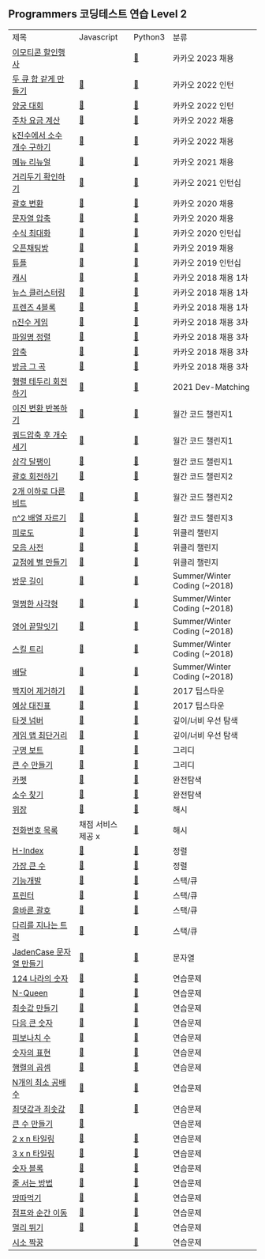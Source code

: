 ## Programmers 코딩테스트 연습 Level 2
<div align="center">
    <table>
        <tr>
            <td>제목</td>
            <td>Javascript</td>
            <td>Python3</td>
            <td>분류</td>
        </tr>
        <tr>
            <td><a href="https://programmers.co.kr/learn/courses/30/lessons/150368">이모티콘 할인행사</a></td>
            <td><a href="https://github.com/sieukim/algorithm-programmers/blob/master/level2/ex68.js"></a></td>
            <td><a href="https://github.com/sieukim/algorithm-programmers/blob/master/level2/ex68.py">📎️</a></td>
            <td>카카오 2023 채용</td>
        </tr>        
        <tr>
            <td><a href="https://programmers.co.kr/learn/courses/30/lessons/118667">두 큐 합 같게 만들기</a></td>
            <td><a href="https://github.com/sieukim/algorithm-programmers/blob/master/level2/ex65.js">📎️</a></td>
            <td><a href="https://github.com/sieukim/algorithm-programmers/blob/master/level2/ex65.py">📎️</a></td>
            <td>카카오 2022 인턴</td>
        </tr>
        <tr>
            <td><a href="https://programmers.co.kr/learn/courses/30/lessons/92342">양궁 대회</a></td>
            <td><a href="https://github.com/sieukim/algorithm-programmers/blob/master/level2/ex66.js">📎️</a></td>
            <td><a href="https://github.com/sieukim/algorithm-programmers/blob/master/level2/ex66.py">📎️</a></td>
            <td>카카오 2022 인턴</td>
        </tr>
        <tr>
            <td><a href="https://programmers.co.kr/learn/courses/30/lessons/92341">주차 요금 계산</a></td>
            <td><a href="https://github.com/sieukim/algorithm-programmers/blob/master/level2/ex21.js">📎️</a></td>
            <td><a href="https://github.com/sieukim/algorithm-programmers/blob/master/level2/ex21.py">📎️</a></td>
            <td>카카오 2022 채용</td>
        </tr>
        <tr>
            <td><a href="https://programmers.co.kr/learn/courses/30/lessons/92335">k진수에서 소수 개수 구하기</a></td>
            <td><a href="https://github.com/sieukim/algorithm-programmers/blob/master/level2/ex20.js">📎️️</a></td>
            <td><a href="https://github.com/sieukim/algorithm-programmers/blob/master/level2/ex20.py">📎️️</a></td>
            <td>카카오 2022 채용</td>
        </tr>
        <tr>
            <td><a href="https://programmers.co.kr/learn/courses/30/lessons/72411">메뉴 리뉴얼</a></td>
            <td><a href="https://github.com/sieukim/algorithm-programmers/blob/master/level2/ex25.js">📎️</a></td>
            <td><a href="https://github.com/sieukim/algorithm-programmers/blob/master/level2/ex25.py">📎️</a></td>
            <td>카카오 2021 채용</td>
        </tr>
        <tr>
            <td><a href="https://programmers.co.kr/learn/courses/30/lessons/81302">거리두기 확인하기</a></td>
            <td><a href="https://github.com/sieukim/algorithm-programmers/blob/master/level2/ex43.js">📎️️</a></td>
            <td><a href="https://github.com/sieukim/algorithm-programmers/blob/master/level2/ex43.py">📎️️</a></td>
            <td>카카오 2021 인턴십</td>
        </tr>
        <tr>
            <td><a href="https://programmers.co.kr/learn/courses/30/lessons/60058">괄호 변환</a></td>
            <td><a href="https://github.com/sieukim/algorithm-programmers/blob/master/level2/ex46.js">📎️️</a></td>
            <td><a href="https://github.com/sieukim/algorithm-programmers/blob/master/level2/ex46.py">📎️️</a></td>
            <td>카카오 2020 채용</td>
        </tr>
        <tr>
            <td><a href="https://programmers.co.kr/learn/courses/30/lessons/60057">문자열 압축</a></td>
            <td><a href="https://github.com/sieukim/algorithm-programmers/blob/master/level2/ex12.js">📎️️</a></td>
            <td><a href="https://github.com/sieukim/algorithm-programmers/blob/master/level2/ex12.py">📎️️</a></td>
            <td>카카오 2020 채용</td>
        </tr>
        <tr>
            <td><a href="https://programmers.co.kr/learn/courses/30/lessons/67257">수식 최대화</a></td>
            <td><a href="https://github.com/sieukim/algorithm-programmers/blob/master/level2/ex62.js">📎️️</a></td>
            <td><a href="https://github.com/sieukim/algorithm-programmers/blob/master/level2/ex62.py">📎️️</a></td>
            <td>카카오 2020 인턴십</td>
        </tr>
        <tr>
            <td><a href="https://programmers.co.kr/learn/courses/30/lessons/42888">오픈채팅방</a></td>
            <td><a href="https://github.com/sieukim/algorithm-programmers/blob/master/level2/ex13.js">📎️</a></td>
            <td><a href="https://github.com/sieukim/algorithm-programmers/blob/master/level2/ex13.py">📎️</a></td>
            <td>카카오 2019 채용</td>
        </tr>
        <tr>
            <td><a href="https://programmers.co.kr/learn/courses/30/lessons/64065">튜플</a></td>
            <td><a href="https://github.com/sieukim/algorithm-programmers/blob/master/level2/ex23.js">📎️️</a></td>
            <td><a href="https://github.com/sieukim/algorithm-programmers/blob/master/level2/ex23.py">📎️️</a></td>
            <td>카카오 2019 인턴십</td>
        </tr>
        <tr>
            <td><a href="https://programmers.co.kr/learn/courses/30/lessons/17680">캐시</a></td>
            <td><a href="https://github.com/sieukim/algorithm-programmers/blob/master/level2/ex10.js">📎️</a></td>
            <td><a href="https://github.com/sieukim/algorithm-programmers/blob/master/level2/ex10.js">📎️</a></td>
            <td>카카오 2018 채용 1차</td>
        </tr>
        <tr>
            <td><a href="https://programmers.co.kr/learn/courses/30/lessons/17677">뉴스 클러스터링</a></td>
            <td><a href="https://github.com/sieukim/algorithm-programmers/blob/master/level2/ex38.js">📎️</a></td>
            <td><a href="https://github.com/sieukim/algorithm-programmers/blob/master/level2/ex38.py">📎️</a></td>
            <td>카카오 2018 채용 1차</td>
        </tr>
        <tr>
            <td><a href="https://programmers.co.kr/learn/courses/30/lessons/17679">프렌즈 4블록</a></td>
            <td><a href="https://github.com/sieukim/algorithm-programmers/blob/master/level2/ex64.js">📎️</a></td>
            <td><a href="https://github.com/sieukim/algorithm-programmers/blob/master/level2/ex64.py">📎️</a></td>
            <td>카카오 2018 채용 1차</td>
        </tr>
        <tr>
            <td><a href="https://programmers.co.kr/learn/courses/30/lessons/17687">n진수 게임</a></td>
            <td><a href="https://github.com/sieukim/algorithm-programmers/blob/master/level2/ex27.js">📎️️</a></td>
            <td><a href="https://github.com/sieukim/algorithm-programmers/blob/master/level2/ex27.py">📎️️</a></td>
            <td>카카오 2018 채용 3차</td>
        </tr>
        <tr>
            <td><a href="https://programmers.co.kr/learn/courses/30/lessons/17686">파일명 정렬</a></td>
            <td><a href="https://github.com/sieukim/algorithm-programmers/blob/master/level2/ex17.js">📎️️</a></td>
            <td><a href="https://github.com/sieukim/algorithm-programmers/blob/master/level2/ex17.py">📎️️</a></td>
            <td>카카오 2018 채용 3차</td>
        </tr>
        <tr>
            <td><a href="https://programmers.co.kr/learn/courses/30/lessons/17684">압축</a></td>
            <td><a href="https://github.com/sieukim/algorithm-programmers/blob/master/level2/ex37.js">📎️️</a></td>
            <td><a href="https://github.com/sieukim/algorithm-programmers/blob/master/level2/ex37.py">📎️️</a></td>
            <td>카카오 2018 채용 3차</td>
        </tr>
        <tr>
            <td><a href="https://programmers.co.kr/learn/courses/30/lessons/17683">방금 그 곡</a></td>
            <td><a href="https://github.com/sieukim/algorithm-programmers/blob/master/level2/ex40.js">📎️️</a></td>
            <td><a href="https://github.com/sieukim/algorithm-programmers/blob/master/level2/ex40.py">📎️️</a></td>
            <td>카카오 2018 채용 3차</td>
        </tr>
        <tr>
            <td><a href="https://programmers.co.kr/learn/courses/30/lessons/77485">행렬 테두리 회전하기</a></td>
            <td><a href="https://github.com/sieukim/algorithm-programmers/blob/master/level2/ex61.js">📎️️</a></td>
            <td><a href="https://github.com/sieukim/algorithm-programmers/blob/master/level2/ex61.py">📎️️</a></td>
            <td>2021 Dev-Matching</td>
        </tr>
        <tr>
            <td><a href="https://programmers.co.kr/learn/courses/30/lessons/70129">이진 변환 반복하기</a></td>
            <td><a href="https://github.com/sieukim/algorithm-programmers/blob/master/level2/ex16.js">📎️️</a></td>
            <td><a href="https://github.com/sieukim/algorithm-programmers/blob/master/level2/ex16.py">📎️️</a></td>
            <td>월간 코드 챌린지1</td>
        </tr>
        <tr>
            <td><a href="https://programmers.co.kr/learn/courses/30/lessons/68936">쿼드압축 후 개수 세기</a></td>
            <td><a href="https://github.com/sieukim/algorithm-programmers/blob/master/level2/ex35.js">📎️️</a></td>
            <td><a href="https://github.com/sieukim/algorithm-programmers/blob/master/level2/ex35.py">📎️️</a></td>
            <td>월간 코드 챌린지1</td>
        </tr>
        <tr>
            <td><a href="https://school.programmers.co.kr/learn/courses/30/lessons/68645">삼각 달팽이</a></td>
            <td><a href="https://github.com/sieukim/algorithm-programmers/blob/master/level2/ex57.js">📎️️</a></td>
            <td><a href="https://github.com/sieukim/algorithm-programmers/blob/master/level2/ex57.py">📎️️</a></td>
            <td>월간 코드 챌린지1</td>
        </tr>
        <tr>
            <td><a href="https://programmers.co.kr/learn/courses/30/lessons/76502">괄호 회전하기</a></td>
            <td><a href="https://github.com/sieukim/algorithm-programmers/blob/master/level2/ex31.js">📎️</a></td>
            <td><a href="https://github.com/sieukim/algorithm-programmers/blob/master/level2/ex31.js">📎️</a></td>
            <td>월간 코드 챌린지2</td>
        </tr>
        <tr>
            <td><a href="https://programmers.co.kr/learn/courses/30/lessons/77885">2개 이하로 다른 비트</a></td>
            <td><a href="https://github.com/sieukim/algorithm-programmers/blob/master/level2/ex34.js">📎️</a></td>
            <td><a href="https://github.com/sieukim/algorithm-programmers/blob/master/level2/ex34.py">📎️</a></td>
            <td>월간 코드 챌린지2</td>
        </tr>
        <tr>
            <td><a href="https://programmers.co.kr/learn/courses/30/lessons/87390">n^2 배열 자르기</a></td>
            <td><a href="https://github.com/sieukim/algorithm-programmers/blob/master/level2/ex33.js">📎️️</a></td>
            <td><a href="https://github.com/sieukim/algorithm-programmers/blob/master/level2/ex33.js">📎️️</a></td>
            <td>월간 코드 챌린지3</td>
        </tr>
        <tr>
            <td><a href="https://programmers.co.kr/learn/courses/30/lessons/87946">피로도</a></td>
            <td><a href="https://github.com/sieukim/algorithm-programmers/blob/master/level2/ex47.js">📎️️</a></td>
            <td><a href="https://github.com/sieukim/algorithm-programmers/blob/master/level2/ex47.js">📎️️</a></td>
            <td>위클리 챌린지</td>
        </tr>
        <tr>
            <td><a href="https://programmers.co.kr/learn/courses/30/lessons/84512">모음 사전</a></td>
            <td><a href="https://github.com/sieukim/algorithm-programmers/blob/master/level2/ex48.js">📎️️</a></td>
            <td><a href="https://github.com/sieukim/algorithm-programmers/blob/master/level2/ex48.py">📎️️</a></td>
            <td>위클리 챌린지</td>
        </tr>
        <tr>
            <td><a href="https://programmers.co.kr/learn/courses/30/lessons/87377">교점에 별 만들기</a></td>
            <td><a href="https://github.com/sieukim/algorithm-programmers/blob/master/level2/ex63.js">📎️️</a></td>
            <td><a href="https://github.com/sieukim/algorithm-programmers/blob/master/level2/ex63.py">📎️️</a></td>
            <td>위클리 챌린지</td>
        </tr>
        <tr>
            <td><a href="https://programmers.co.kr/learn/courses/30/lessons/49994">방문 길이</a></td>
            <td><a href="https://github.com/sieukim/algorithm-programmers/blob/master/level2/ex30.js">📎️</a></td>
            <td><a href="https://github.com/sieukim/algorithm-programmers/blob/master/level2/ex30.py">📎️</a></td>
            <td>Summer/Winter Coding (~2018)</td>
        </tr>
        <tr>
            <td><a href="https://programmers.co.kr/learn/courses/30/lessons/62048">멀쩡한 사각형</a></td>
            <td><a href="https://github.com/sieukim/algorithm-programmers/blob/master/level2/ex14.js">📎️️</a></td>
            <td><a href="https://github.com/sieukim/algorithm-programmers/blob/master/level2/ex14.js">📎️️</a></td>
            <td>Summer/Winter Coding (~2018)</td>
        </tr>
        <tr>
            <td><a href="https://programmers.co.kr/learn/courses/30/lessons/12981">영어 끝말잇기</a></td>
            <td><a href="https://github.com/sieukim/algorithm-programmers/blob/master/level2/ex32.js">📎️️</a></td>
            <td><a href="https://github.com/sieukim/algorithm-programmers/blob/master/level2/ex32.js">📎️️</a></td>
            <td>Summer/Winter Coding (~2018)</td>
        </tr>
        <tr>
            <td><a href="https://programmers.co.kr/learn/courses/30/lessons/49993">스킬 트리</a></td>
            <td><a href="https://github.com/sieukim/algorithm-programmers/blob/master/level2/ex39.js">📎️️</a></td>
            <td><a href="https://github.com/sieukim/algorithm-programmers/blob/master/level2/ex39.py">📎️️</a></td>
            <td>Summer/Winter Coding (~2018)</td>
        </tr>
        <tr>
            <td><a href="https://programmers.co.kr/learn/courses/30/lessons/12978">배달</a></td>
            <td><a href="https://github.com/sieukim/algorithm-programmers/blob/master/level2/ex60.js">📎️️</a></td>
            <td><a href="https://github.com/sieukim/algorithm-programmers/blob/master/level2/ex60.py">📎️️</a></td>
            <td>Summer/Winter Coding (~2018)</td>
        </tr>
        <tr>
            <td><a href="https://programmers.co.kr/learn/courses/30/lessons/12973">짝지어 제거하기</a></td>
            <td><a href="https://github.com/sieukim/algorithm-programmers/blob/master/level2/ex15.js">📎️</a></td>
            <td><a href="https://github.com/sieukim/algorithm-programmers/blob/master/level2/ex15.py">📎️</a></td>
            <td>2017 팁스타운</td>
        </tr>
        <tr>
            <td><a href="https://programmers.co.kr/learn/courses/30/lessons/12985">예상 대진표</a></td>
            <td><a href="https://github.com/sieukim/algorithm-programmers/blob/master/level2/ex42.js">📎️</a></td>
            <td><a href="https://github.com/sieukim/algorithm-programmers/blob/master/level2/ex42.py">📎️</a></td>
            <td>2017 팁스타운</td>
        </tr>
        <tr>
            <td><a href="https://programmers.co.kr/learn/courses/30/lessons/43165">타겟 넘버</a></td>
            <td><a href="https://github.com/sieukim/algorithm-programmers/blob/master/level2/ex29.js">📎️️</a></td>
            <td><a href="https://github.com/sieukim/algorithm-programmers/blob/master/level2/ex29.py">📎️️</a></td>
            <td>깊이/너비 우선 탐색</td>
        </tr>
        <tr>
            <td><a href="https://programmers.co.kr/learn/courses/30/lessons/1844">게임 맵 최단거리</a></td>
            <td><a href="https://github.com/sieukim/algorithm-programmers/blob/master/level2/ex58.js">📎️️</a></td>
            <td><a href="https://github.com/sieukim/algorithm-programmers/blob/master/level2/ex58.py">📎️️</a></td>
            <td>깊이/너비 우선 탐색</td>
        </tr>
        <tr>
            <td><a href="https://programmers.co.kr/learn/courses/30/lessons/42885">구명 보트</a></td>
            <td><a href="https://github.com/sieukim/algorithm-programmers/blob/master/level2/ex44.js">📎️️</a></td>
            <td><a href="https://github.com/sieukim/algorithm-programmers/blob/master/level2/ex44.py">📎️️</a></td>
            <td>그리디</td>
        </tr>
        <tr>
            <td><a href="https://programmers.co.kr/learn/courses/30/lessons/42883">큰 수 만들기</a></td>
            <td><a href="https://github.com/sieukim/algorithm-programmers/blob/master/level2/ex59.js">📎️️</a></td>
            <td><a href="https://github.com/sieukim/algorithm-programmers/blob/master/level2/ex59.py">📎️️</a></td>
            <td>그리디</td>
        </tr>
        <tr>
            <td><a href="https://programmers.co.kr/learn/courses/30/lessons/42842">카펫</a></td>
            <td><a href="https://github.com/sieukim/algorithm-programmers/blob/master/level2/ex18.js">📎️</a></td>
            <td><a href="https://github.com/sieukim/algorithm-programmers/blob/master/level2/ex18.py">📎️</a></td>
            <td>완전탐색</td>
        </tr>
        <tr>
            <td><a href="https://programmers.co.kr/learn/courses/30/lessons/42839">소수 찾기 </a></td>
            <td><a href="https://github.com/sieukim/algorithm-programmers/blob/master/level2/ex19.js">📎️</a></td>
            <td><a href="https://github.com/sieukim/algorithm-programmers/blob/master/level2/ex19.py">📎️</a></td>
            <td>완전탐색</td>
        </tr>
        <tr>
            <td><a href="https://programmers.co.kr/learn/courses/30/lessons/42578">위장</a></td>
            <td><a href="https://github.com/sieukim/algorithm-programmers/blob/master/level2/ex11.js">📎️️</a></td>
            <td><a href="https://github.com/sieukim/algorithm-programmers/blob/master/level2/ex11.py">📎️️</a></td>
            <td>해시</td>
        </tr>
        <tr>
            <td><a href="https://programmers.co.kr/learn/courses/30/lessons/42578">전화번호 목록</a></td>
            <td>채점 서비스 제공 x</td>
            <td><a href="https://github.com/sieukim/algorithm-programmers/blob/master/level2/ex49.py">📎️️</a></td>
            <td>해시</td>
        </tr>
        <tr>
            <td><a href="https://programmers.co.kr/learn/courses/30/lessons/42747">H-Index</a></td>
            <td><a href="https://github.com/sieukim/algorithm-programmers/blob/master/level2/ex22.js">📎️</a></td>
            <td><a href="https://github.com/sieukim/algorithm-programmers/blob/master/level2/ex22.py">📎️</a></td>
            <td>정렬</td>
        </tr> 
        <tr>
            <td><a href="https://programmers.co.kr/learn/courses/30/lessons/42746">가장 큰 수</a></td>
            <td><a href="https://github.com/sieukim/algorithm-programmers/blob/master/level2/ex36.js">📎️</a></td>
            <td><a href="https://github.com/sieukim/algorithm-programmers/blob/master/level2/ex36.py">📎️</a></td>
            <td>정렬</td>
        </tr> 
        <tr>
            <td><a href="https://programmers.co.kr/learn/courses/30/lessons/42586">기능개발</a></td>
            <td><a href="https://github.com/sieukim/algorithm-programmers/blob/master/level2/ex26.js">📎️️</a></td>
            <td><a href="https://github.com/sieukim/algorithm-programmers/blob/master/level2/ex26.py">📎️️</a></td>
            <td>스택/큐</td>
        </tr>
        <tr>
            <td><a href="https://programmers.co.kr/learn/courses/30/lessons/42587">프린터</a></td>
            <td><a href="https://github.com/sieukim/algorithm-programmers/blob/master/level2/ex24.js">📎️</a></td>
            <td><a href="https://github.com/sieukim/algorithm-programmers/blob/master/level2/ex24.py">📎️</a></td>
            <td>스택/큐</td>
        </tr>
        <tr>
            <td><a href="https://programmers.co.kr/learn/courses/30/lessons/12909">올바른 괄호</a></td>
            <td><a href="https://github.com/sieukim/algorithm-programmers/blob/master/level2/ex09.js">📎️️</a></td>
            <td><a href="https://github.com/sieukim/algorithm-programmers/blob/master/level2/ex09.py">📎️️</a></td>
            <td>스택/큐</td>
        </tr>
        <tr>
            <td><a href="https://programmers.co.kr/learn/courses/30/lessons/42583">다리를 지나는 트럭</a></td>
            <td><a href="https://github.com/sieukim/algorithm-programmers/blob/master/level2/ex41.js">📎️️</a></td>
            <td><a href="https://github.com/sieukim/algorithm-programmers/blob/master/level2/ex41.py">📎️️</a></td>
            <td>스택/큐</td>
        </tr>
        <tr>
            <td><a href="https://programmers.co.kr/learn/courses/30/lessons/12951">JadenCase 문자열 만들기</a></td>
            <td><a href="https://github.com/sieukim/algorithm-programmers/blob/master/level2/ex02.js">📎️</a></td>
            <td><a href="https://github.com/sieukim/algorithm-programmers/blob/master/level2/ex02.py">📎️</a></td>
            <td>문자열</td>
        </tr>
        <tr>
            <td><a href="https://programmers.co.kr/learn/courses/30/lessons/12899">124 나라의 숫자</a></td>
            <td><a href="https://github.com/sieukim/algorithm-programmers/blob/master/level2/ex28.js">📎️</a></td>
            <td><a href="https://github.com/sieukim/algorithm-programmers/blob/master/level2/ex28.py">📎️</a></td>
            <td>연습문제</td>
        </tr>          
        <tr>
            <td><a href="https://programmers.co.kr/learn/courses/30/lessons/12952">N-Queen</a></td>
            <td><a href="https://github.com/sieukim/algorithm-programmers/blob/master/level2/ex69.js">📎</a></td>
            <td><a href="https://github.com/sieukim/algorithm-programmers/blob/master/level2/ex69.py">📎️</a></td>
            <td>연습문제</td>
        </tr>  
        <tr>
            <td><a href="https://programmers.co.kr/learn/courses/30/lessons/12941">최솟값 만들기</a></td>
            <td><a href="https://github.com/sieukim/algorithm-programmers/blob/master/level2/ex05.js">📎️</a></td>
            <td><a href="https://github.com/sieukim/algorithm-programmers/blob/master/level2/ex05.py">📎️</a></td>
            <td>연습문제</td>
        </tr>
        <tr>
            <td><a href="https://programmers.co.kr/learn/courses/30/lessons/12911">다음 큰 숫자</a></td>
            <td><a href="https://github.com/sieukim/algorithm-programmers/blob/master/level2/ex08.js">📎️️</a></td>
            <td><a href="https://github.com/sieukim/algorithm-programmers/blob/master/level2/ex08.py">📎️️</a></td>
            <td>연습문제</td>
        </tr>
        <tr>
            <td><a href="https://programmers.co.kr/learn/courses/30/lessons/12945">피보나치 수</a></td>
            <td><a href="https://github.com/sieukim/algorithm-programmers/blob/master/level2/ex04.js">📎️️</a></td>
            <td><a href="https://github.com/sieukim/algorithm-programmers/blob/master/level2/ex04.py">📎️️</a></td>
            <td>연습문제</td>
        </tr>
        <tr>
            <td><a href="https://programmers.co.kr/learn/courses/30/lessons/12924">숫자의 표현</a></td>
            <td><a href="https://github.com/sieukim/algorithm-programmers/blob/master/level2/ex07.js">📎️</a></td>
            <td><a href="https://github.com/sieukim/algorithm-programmers/blob/master/level2/ex07.py">📎️</a></td>
            <td>연습문제</td>
        </tr>
        <tr>
            <td><a href="https://programmers.co.kr/learn/courses/30/lessons/12949">행렬의 곱셈</a></td>
            <td><a href="https://github.com/sieukim/algorithm-programmers/blob/master/level2/ex03.js">📎️</a></td>
            <td><a href="https://github.com/sieukim/algorithm-programmers/blob/master/level2/ex03.py">📎️</a></td>
            <td>연습문제</td>
        </tr>
        <tr>
            <td><a href="https://programmers.co.kr/learn/courses/30/lessons/12953">N개의 최소 공배수</a></td>
            <td><a href="https://github.com/sieukim/algorithm-programmers/blob/master/level2/ex01.js">📎️️</a></td>
            <td><a href="https://github.com/sieukim/algorithm-programmers/blob/master/level2/ex01.py">📎️️</a></td>
            <td>연습문제</td>
        </tr>
        <tr>
            <td><a href="https://programmers.co.kr/learn/courses/30/lessons/12939">최댓값과 최솟값</a></td>
            <td><a href="https://github.com/sieukim/algorithm-programmers/blob/master/level2/ex06.js">📎️️</a></td>
            <td><a href="https://github.com/sieukim/algorithm-programmers/blob/master/level2/ex06.py">📎️️</a></td>
            <td>연습문제</td>
        </tr>        
        <tr>
            <td><a href="https://programmers.co.kr/learn/courses/30/lessons/42883">큰 수 만들기</a></td>
            <td><a href="https://github.com/sieukim/algorithm-programmers/blob/master/level2/ex45.js">📎️️</a></td>
            <td></td>
            <td>연습문제</td>
        </tr>
        <tr>
            <td><a href="https://school.programmers.co.kr/learn/courses/30/lessons/12900">2 x n 타일링</a></td>
            <td><a href="https://github.com/sieukim/algorithm-programmers/blob/master/level2/ex50.js">📎️️</a></td>
            <td><a href="https://github.com/sieukim/algorithm-programmers/blob/master/level2/ex50.py">📎️️</a></td>
            <td>연습문제</td>
        </tr>
        <tr>
            <td><a href="https://school.programmers.co.kr/learn/courses/30/lessons/12902">3 x n 타일링</a></td>
            <td><a href="https://github.com/sieukim/algorithm-programmers/blob/master/level2/ex51.js">📎️️</a></td>
            <td><a href="https://github.com/sieukim/algorithm-programmers/blob/master/level2/ex51.py">📎️️</a></td>
            <td>연습문제</td>
        </tr>
        <tr>
            <td><a href="https://school.programmers.co.kr/learn/courses/30/lessons/12923">숫자 블록</a></td>
            <td><a href="https://github.com/sieukim/algorithm-programmers/blob/master/level2/ex52.js">📎️️</a></td>
            <td><a href="https://github.com/sieukim/algorithm-programmers/blob/master/level2/ex52.py">📎️️</a></td>
            <td>연습문제</td>
        </tr>
        <tr>
            <td><a href="https://school.programmers.co.kr/learn/courses/30/lessons/12936">줄 서는 방법</a></td>
            <td><a href="https://github.com/sieukim/algorithm-programmers/blob/master/level2/ex53.js">📎️️</a></td>
            <td><a href="https://github.com/sieukim/algorithm-programmers/blob/master/level2/ex53.py">📎️️</a></td>
            <td>연습문제</td>
        </tr>
        <tr>
            <td><a href="https://school.programmers.co.kr/learn/courses/30/lessons/12913">땅따먹기</a></td>
            <td><a href="https://github.com/sieukim/algorithm-programmers/blob/master/level2/ex54.js">📎️️</a></td>
            <td><a href="https://github.com/sieukim/algorithm-programmers/blob/master/level2/ex54.py">📎️️</a></td>
            <td>연습문제</td>
        </tr>
        <tr>
            <td><a href="https://school.programmers.co.kr/learn/courses/30/lessons/12980">점프와 순간 이동</a></td>
            <td><a href="https://github.com/sieukim/algorithm-programmers/blob/master/level2/ex55.js">📎️️</a></td>
            <td><a href="https://github.com/sieukim/algorithm-programmers/blob/master/level2/ex55.py">📎️️</a></td>
            <td>연습문제</td>
        </tr>
        <tr>
            <td><a href="https://school.programmers.co.kr/learn/courses/30/lessons/12914">멀리 뛰기</a></td>
            <td><a href="https://github.com/sieukim/algorithm-programmers/blob/master/level2/ex56.js">📎️️</a></td>
            <td><a href="https://github.com/sieukim/algorithm-programmers/blob/master/level2/ex56.py">📎️️</a></td>
            <td>연습문제</td>
        </tr>        
        <tr>
            <td><a href="https://school.programmers.co.kr/learn/courses/30/lessons/152996">시소 짝꿍</a></td>
            <td><a href="https://github.com/sieukim/algorithm-programmers/blob/master/level2/ex67.js">️</a></td>
            <td><a href="https://github.com/sieukim/algorithm-programmers/blob/master/level2/ex67.py">📎️</a></td>
            <td>연습문제</td>
        </tr>
    </table>
</div>